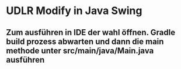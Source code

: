 # UDLR Modify in Java Swing

## Zum ausführen in IDE der wahl öffnen. Gradle build prozess abwarten und dann die main methode unter src/main/java/Main.java ausführen
